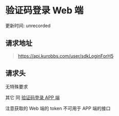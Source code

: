 # 验证码登录 Web 端

更新时间: unrecorded

## 请求地址

> https://api.kurobbs.com/user/sdkLoginForH5

## 请求头

无特殊要求

其它 同 [验证码登录 APP 端](/API/user/sdkLogin.md)

注意获取的 Web 端的 token 不可用于 APP 端的接口
